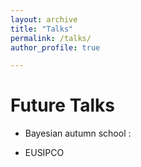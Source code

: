 ```yaml
---
layout: archive
title: "Talks"
permalink: /talks/
author_profile: true

---
```

# Future Talks
- Bayesian autumn school : 

- EUSIPCO
